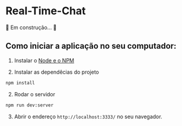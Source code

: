 # Real-Time-Chat
🚧 Em construção... 🚀

## Como iniciar a aplicação no seu computador:
1. Instalar o [Node e o NPM](https://nodejs.org/en/download/)

2. Instalar as dependêcias do projeto
~~~bash
npm install
~~~

2. Rodar o servidor
~~~bash
npm run dev:server
~~~

3. Abrir o endereço `http://localhost:3333/` no seu navegador.